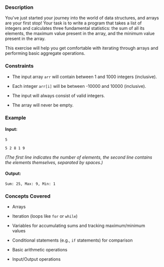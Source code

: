 ### Description
You've just started your journey into the world of data structures, and arrays are your first stop! Your task is to write a program that takes a list of integers and calculates three fundamental statistics: the sum of all its elements, the maximum value present in the array, and the minimum value present in the array.

This exercise will help you get comfortable with iterating through arrays and performing basic aggregate operations.

### Constraints
*   The input array `arr` will contain between 1 and 1000 integers (inclusive).
*   Each integer `arr[i]` will be between -10000 and 10000 (inclusive).
*   The input will always consist of valid integers.
*   The array will never be empty.

### Example
#### Input:
`5`
`5 2 8 1 9`

*(The first line indicates the number of elements, the second line contains the elements themselves, separated by spaces.)*

#### Output:
`Sum: 25, Max: 9, Min: 1`

### Concepts Covered
*   Arrays
*   Iteration (loops like `for` or `while`)
*   Variables for accumulating sums and tracking maximum/minimum values
*   Conditional statements (e.g., `if` statements) for comparison
*   Basic arithmetic operations
*   Input/Output operations